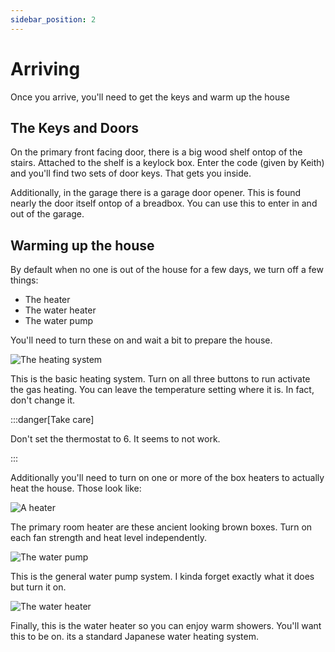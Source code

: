 ```yaml
---
sidebar_position: 2
---
```


# Arriving

Once you arrive, you'll need to get the keys and warm up the house

## The Keys and Doors

On the primary front facing door, there is a big wood shelf ontop of the
stairs.  Attached to the shelf is a keylock box.  Enter the code (given by
Keith) and you'll find two sets of door keys.  That gets you inside.

Additionally, in the garage there is a garage door opener.  This is found
nearly the door itself ontop of a breadbox.  You can use this to enter in and
out of the garage.

## Warming up the house

By default when no one is out of the house for a few days, we turn off a few
things:

* The heater
* The water heater
* The water pump

You'll need to turn these on and wait a bit to prepare the house.

![The heating system](/img/IMG_3998.png)

This is the basic heating system.  Turn on all three buttons to run activate
the gas heating.  You can leave the temperature setting where it is.  In fact,
don't change it.

:::danger[Take care]

Don't set the thermostat to 6.  It seems to not work.

:::

Additionally you'll need to turn on one or more of the box heaters to actually
heat the house.  Those look like:

![A heater](/img/IMG_4005.png)

The primary room heater are these ancient looking brown boxes.  Turn on each
fan strength and heat level independently.  

![The water pump](/img/IMG_4001.png)

This is the general water pump system.  I kinda forget exactly what it does but
turn it on.

![The water heater](/img/IMG_4003.png)

Finally, this is the water heater so you can enjoy warm showers.  You'll want
this to be on.  its a standard Japanese water heating system.
